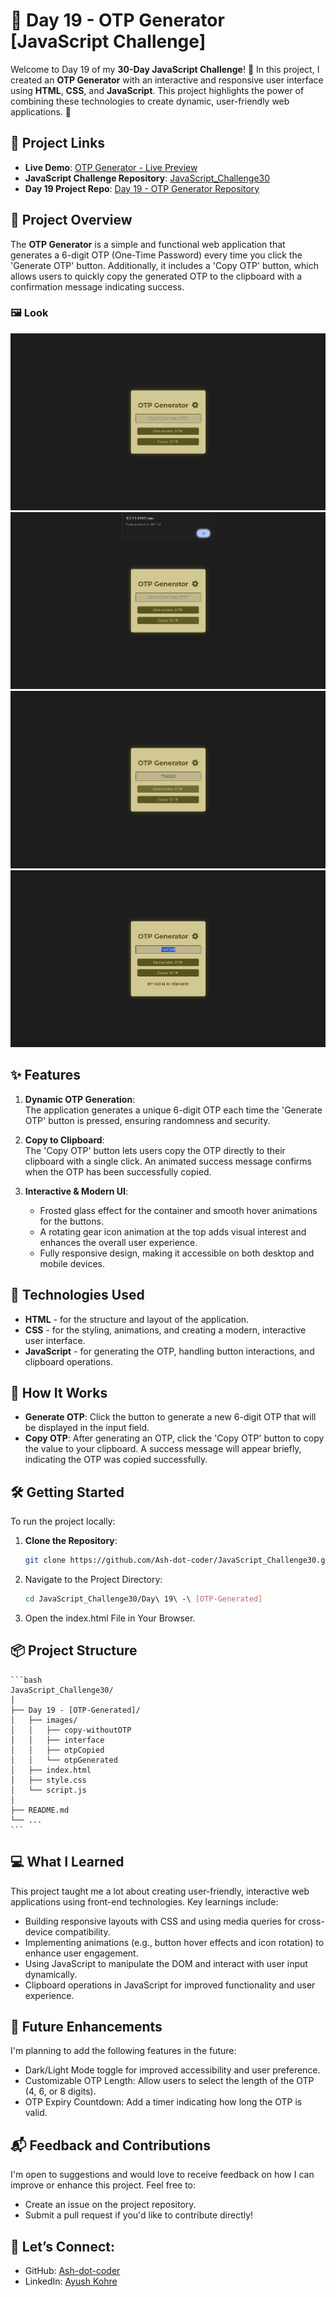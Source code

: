 # 📌 Day 19 - OTP Generator [JavaScript Challenge]

Welcome to Day 19 of my **30-Day JavaScript Challenge**! 🎉 In this project, I created an **OTP Generator** with an interactive and responsive user interface using **HTML**, **CSS**, and **JavaScript**. This project highlights the power of combining these technologies to create dynamic, user-friendly web applications. 🚀

## 🔗 Project Links
- **Live Demo**: [OTP Generator - Live Preview](https://ash-dot-coder.github.io/JavaScript_Challenge30/Day%2019%20-%20%5BOTP-Generated%5D/index.html)  
- **JavaScript Challenge Repository**: [JavaScript_Challenge30](https://github.com/Ash-dot-coder/JavaScript_Challenge30)  
- **Day 19 Project Repo**: [Day 19 - OTP Generator Repository](https://github.com/Ash-dot-coder/JavaScript_Challenge30/tree/Js30/Day%2019%20-%20%5BOTP-Generated%5D)

## 📝 Project Overview

The **OTP Generator** is a simple and functional web application that generates a 6-digit OTP (One-Time Password) every time you click the 'Generate OTP' button. Additionally, it includes a 'Copy OTP' button, which allows users to quickly copy the generated OTP to the clipboard with a confirmation message indicating success.

### 🖼️ **Look**

![OTP Generator - interface](images/interface.png)  
![OTP Generator - copy-withoutOTP](images/copy-withoutOTP.png)  
![OTP Generator - OTP_Generated](images/otpGenerated.png)  
![OTP Generator - OTP_Copied](images/otpCopied.png)  

## ✨ Features

1. **Dynamic OTP Generation**:  
   The application generates a unique 6-digit OTP each time the 'Generate OTP' button is pressed, ensuring randomness and security.

2. **Copy to Clipboard**:  
   The 'Copy OTP' button lets users copy the OTP directly to their clipboard with a single click. An animated success message confirms when the OTP has been successfully copied.

3. **Interactive & Modern UI**:  
   - Frosted glass effect for the container and smooth hover animations for the buttons.
   - A rotating gear icon animation at the top adds visual interest and enhances the overall user experience.
   - Fully responsive design, making it accessible on both desktop and mobile devices.

## 🧰 Technologies Used

- **HTML** - for the structure and layout of the application.
- **CSS** - for the styling, animations, and creating a modern, interactive user interface.
- **JavaScript** - for generating the OTP, handling button interactions, and clipboard operations.

## 🎯 How It Works

- **Generate OTP**: Click the button to generate a new 6-digit OTP that will be displayed in the input field.
- **Copy OTP**: After generating an OTP, click the 'Copy OTP' button to copy the value to your clipboard. A success message will appear briefly, indicating the OTP was copied successfully.

## 🛠️ Getting Started

To run the project locally:

1. **Clone the Repository**:
   ```bash
   git clone https://github.com/Ash-dot-coder/JavaScript_Challenge30.git
    ```

2. Navigate to the Project Directory:
    ```bash
    cd JavaScript_Challenge30/Day\ 19\ -\ [OTP-Generated]
    ```

3. Open the index.html File in Your Browser.

## 📦 Project Structure
    ```bash
    JavaScript_Challenge30/
    │
    ├── Day 19 - [OTP-Generated]/
    │   ├── images/
    │   │   ├── copy-withoutOTP
    │   │   ├── interface
    │   │   ├── otpCopied
    │   │   └── otpGenerated
    │   ├── index.html 
    │   ├── style.css  
    │   └── script.js  
    │
    ├── README.md
    └── ...
    ```

## 💻 What I Learned
This project taught me a lot about creating user-friendly, interactive web applications using front-end technologies. Key learnings include:

- Building responsive layouts with CSS and using media queries for cross-device compatibility.
- Implementing animations (e.g., button hover effects and icon rotation) to enhance user engagement.
- Using JavaScript to manipulate the DOM and interact with user input dynamically.
- Clipboard operations in JavaScript for improved functionality and user experience.

## 🌱 Future Enhancements
I'm planning to add the following features in the future:
- Dark/Light Mode toggle for improved accessibility and user preference.
- Customizable OTP Length: Allow users to select the length of the OTP (4, 6, or 8 digits).
- OTP Expiry Countdown: Add a timer indicating how long the OTP is valid.

## 📬 Feedback and Contributions
I'm open to suggestions and would love to receive feedback on how I can improve or enhance this project. Feel free to:

- Create an issue on the project repository.
- Submit a pull request if you'd like to contribute directly!

## 🔗 Let’s Connect:
- GitHub: [Ash-dot-coder](https://github.com/Ash-dot-coder)
- LinkedIn: [Ayush Kohre](https://www.linkedin.com/in/aayush-kohre-dev1/)
